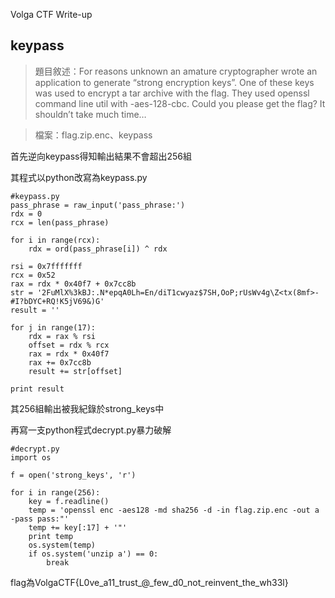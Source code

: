 Volga CTF Write-up

keypass
---

>題目敘述：For reasons unknown an amature cryptographer wrote an application to generate “strong encryption keys”. One of these keys was used to encrypt a tar archive with the flag. They used openssl command line util with -aes-128-cbc. Could you please get the flag? It shouldn’t take much time…

>檔案：flag.zip.enc、keypass

首先逆向keypass得知輸出結果不會超出256組

其程式以python改寫為keypass.py

```
#keypass.py
pass_phrase = raw_input('pass_phrase:')
rdx = 0
rcx = len(pass_phrase)

for i in range(rcx):
	rdx = ord(pass_phrase[i]) ^ rdx

rsi = 0x7fffffff
rcx = 0x52
rax = rdx * 0x40f7 + 0x7cc8b
str = '2FuMlX%3kBJ:.N*epqA0Lh=En/diT1cwyaz$7SH,OoP;rUsWv4g\Z<tx(8mf>-#I?bDYC+RQ!K5jV69&)G'
result = ''

for j in range(17):
	rdx = rax % rsi
	offset = rdx % rcx
	rax = rdx * 0x40f7
	rax += 0x7cc8b
	result += str[offset]

print result
```

其256組輸出被我紀錄於strong_keys中

再寫一支python程式decrypt.py暴力破解

```
#decrypt.py
import os

f = open('strong_keys', 'r')

for i in range(256):
	key = f.readline()
	temp = 'openssl enc -aes128 -md sha256 -d -in flag.zip.enc -out a -pass pass:"'
	temp += key[:17] + '"'
	print temp
	os.system(temp)
	if os.system('unzip a') == 0:
		break

```

flag為VolgaCTF{L0ve_a11_trust_@_few_d0_not_reinvent_the_wh33l}
